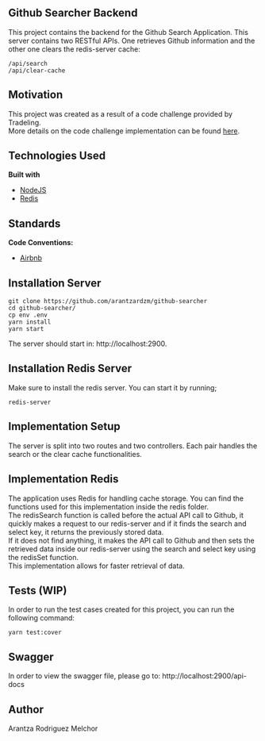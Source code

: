 ## Github Searcher Backend
This project contains the backend for the Github Search Application. This server contains two RESTful APIs. One retrieves Github information and the other one clears the redis-server cache:
```
/api/search
/api/clear-cache
```


## Motivation
This project was created as a result of a code challenge provided by Tradeling. \
More details on the code challenge implementation can be found [here](https://github.com/tradeling/coding-tasks/tree/develop/fullstack-javascript).


## Technologies Used
<b>Built with</b>
- [NodeJS](https://nodejs.org/en/)
- [Redis](https://redis.io/)


## Standards
<b>Code Conventions:</b>
- [Airbnb](https://github.com/airbnb/javascript)


## Installation Server
```
git clone https://github.com/arantzardzm/github-searcher
cd github-searcher/
cp env .env
yarn install
yarn start
```
The server should start in: http://localhost:2900.


## Installation Redis Server
Make sure to install the redis server. You can start it by running;
```
redis-server
```


## Implementation Setup
The server is split into two routes and two controllers. Each pair handles the search or the clear cache functionalities.


## Implementation Redis
The application uses Redis for handling cache storage. You can find the functions used for this implementation inside the redis folder. \
The redisSearch function is called before the actual API call to Github, it quickly makes a request to our redis-server and if it finds the search and select key, it returns the previously stored data. \
If it does not find anything, it makes the API call to Github and then sets the retrieved data inside our redis-server using the search and select key using the redisSet function. \
This implementation allows for faster retrieval of data.


## Tests (WIP)
In order to run the test cases created for this project, you can run the following command:
```
yarn test:cover
```


## Swagger
In order to view the swagger file, please go to: http://localhost:2900/api-docs


## Author
Arantza Rodriguez Melchor
